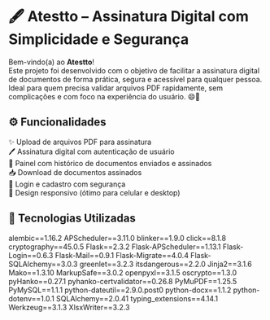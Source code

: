 # 🖋️ Atestto – Assinatura Digital com Simplicidade e Segurança

Bem-vindo(a) ao **Atestto**!  
Este projeto foi desenvolvido com o objetivo de facilitar a assinatura digital de documentos de forma prática, segura e acessível para qualquer pessoa. Ideal para quem precisa validar arquivos PDF rapidamente, sem complicações e com foco na experiência do usuário. 😄🔐


## ⚙️ Funcionalidades

✨ Upload de arquivos PDF para assinatura  
🖊️ Assinatura digital com autenticação de usuário  
📂 Painel com histórico de documentos enviados e assinados  
📥 Download de documentos assinados  
🔐 Login e cadastro com segurança  
📱 Design responsivo (ótimo para celular e desktop)



## 🧠 Tecnologias Utilizadas

alembic==1.16.2
APScheduler==3.11.0
blinker==1.9.0
click==8.1.8
cryptography==45.0.5
Flask==2.3.2
Flask-APScheduler==1.13.1
Flask-Login==0.6.3
Flask-Mail==0.9.1
Flask-Migrate==4.0.4
Flask-SQLAlchemy==3.0.3
greenlet==3.2.3
itsdangerous==2.2.0
Jinja2==3.1.6
Mako==1.3.10
MarkupSafe==3.0.2
openpyxl==3.1.5
oscrypto==1.3.0
pyHanko==0.27.1
pyhanko-certvalidator==0.26.8
PyMuPDF==1.25.5
PyMySQL==1.1.1
python-dateutil==2.9.0.post0
python-docx==1.1.2
python-dotenv==1.0.1
SQLAlchemy==2.0.41
typing_extensions==4.14.1
Werkzeug==3.1.3
XlsxWriter==3.2.3

